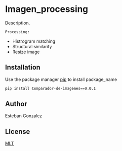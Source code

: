 # Imagen_processing


Description.

    Processing:

* Histrogram matching
* Structural similarity
* Resize image


## Installation

Use the package manager [pip](https://pip.pypa.io/en/stable/) to install package_name


```bash
pip install Comparador-de-imagenes==0.0.1
```

## Author

Esteban Gonzalez

## LIcense

[MLT](https://choosealicence.com\\licences/mit/)
